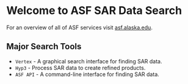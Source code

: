 # Welcome to ASF SAR Data Search

For an overview of all of ASF services visit [asf.alaska.edu](https://asf.alaska.edu).

## Major Search Tools

* `Vertex` - A graphical search interface for finding SAR data.
* `Hyp3` - Process SAR data to create refined products.
* `ASF API` - A command-line interface for finding SAR data.

